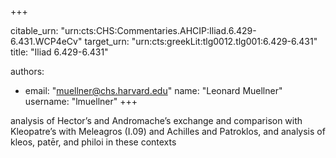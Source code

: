 +++


citable_urn: "urn:cts:CHS:Commentaries.AHCIP:Iliad.6.429-6.431.WCP4eCv"
target_urn: "urn:cts:greekLit:tlg0012.tlg001:6.429-6.431"
title: "Iliad 6.429-6.431"

authors:
- email: "muellner@chs.harvard.edu"
  name: "Leonard Muellner"
  username: "lmuellner"
+++

<p>analysis of Hector’s and Andromache’s exchange and comparison with Kleopatre’s with Meleagros (I.09) and Achilles and Patroklos, and analysis of kleos, patēr, and philoi in these contexts</p>